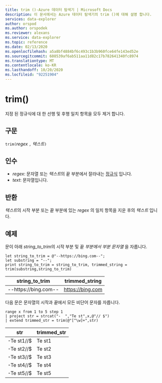 ```yaml
---
title: trim ()-Azure 데이터 탐색기 | Microsoft Docs
description: 이 문서에서는 Azure 데이터 탐색기의 trim ()에 대해 설명 합니다.
services: data-explorer
author: orspod
ms.author: orspodek
ms.reviewer: alexans
ms.service: data-explorer
ms.topic: reference
ms.date: 02/13/2020
ms.openlocfilehash: a5a8bf4884bf6c493c1b3b960fce64fe143ed52e
ms.sourcegitcommit: 608539af6ab511aa11d82c17b782641340fc8974
ms.translationtype: MT
ms.contentlocale: ko-KR
ms.lasthandoff: 10/20/2020
ms.locfileid: "92251904"
---
```

# <a name="trim"></a>trim()

지정 된 정규식에 대 한 선행 및 후행 일치 항목을 모두 제거 합니다.

## <a name="syntax"></a>구문

`trim(`*regex* `,` *텍스트*`)`

## <a name="arguments"></a>인수

* *regex*: 문자열 또는 *텍스트*의 끝 부분에서 잘라내는 [정규식](re2.md) 입니다.  
* *text*: 문자열입니다.

## <a name="returns"></a>반환

*텍스트*의 시작 부분 또는 끝 부분에 있는 *regex* 의 일치 항목을 지운 후의 *텍스트* 입니다.

## <a name="example"></a>예제

문이 아래 *string_to_trim*의 시작 부분 및 끝 *부분에서 부분 문자열* 을 자릅니다.

```kusto
let string_to_trim = @"--https://bing.com--";
let substring = "--";
print string_to_trim = string_to_trim, trimmed_string = trim(substring,string_to_trim)
```

|string_to_trim|trimmed_string|
|---|---|
|--https://bing.com--|https://bing.com|

다음 문은 문자열의 시작과 끝에서 모든 비단어 문자를 자릅니다.

```kusto
range x from 1 to 5 step 1
| project str = strcat("-  ","Te st",x,@"// $")
| extend trimmed_str = trim(@"[^\w]+",str)
```

|str|trimmed_str|
|---|---|
|-Te st1//$|Te st1|
|-Te st2//$|Te st2|
|-Te st3//$|Te st3|
|-Te st4//$|Te st4|
|-Te st5//$|Te st5|


 
